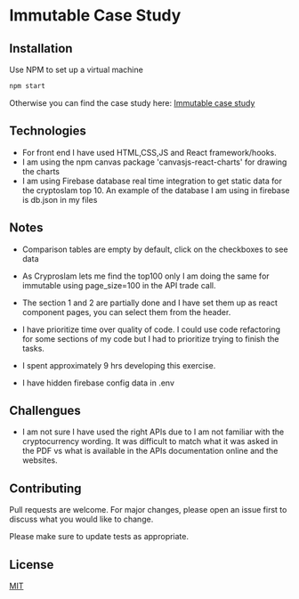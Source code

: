 # Immutable Case Study

## Installation

Use NPM to set up a virtual machine

```bash
npm start
```

Otherwise you can find the case study here: [Immutable case study](http://henrydoes.com/immutable-casestudy.html) 

## Technologies

- For front end I have used HTML,CSS,JS and React framework/hooks.
- I am using the npm canvas package 'canvasjs-react-charts' for drawing the charts
- I am using Firebase database real time integration to get static data for the cryptoslam top 10. An example of the database I am using in firebase is db.json in my files

## Notes

- Comparison tables are empty by default, click on the checkboxes to see data

- As Cryproslam lets me find the top100 only I am doing the same for immutable using page_size=100 in the API trade call.

- The section 1 and 2 are partially done and I have set them up as react component pages, you can select them from the header.

- I have prioritize time over quality of code. I could use code refactoring for some sections of my code but I had to prioritize trying to finish the tasks.

- I spent approximately 9 hrs developing this exercise.

- I have hidden firebase config data in .env 

## Challengues

- I am not sure I have used the right APIs due to I am not familiar with the cryptocurrency wording. It was difficult to match what it was asked in the PDF vs what is available in the APIs documentation online and the websites. 

## Contributing
Pull requests are welcome. For major changes, please open an issue first to discuss what you would like to change.

Please make sure to update tests as appropriate.

## License
[MIT](https://choosealicense.com/licenses/mit/)